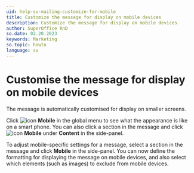 ```yaml
---
uid: help-sv-mailing-customize-for-mobile
title: Customize the message for display on mobile devices
description: Customize the message for display on mobile devices
author: SuperOffice RnD
so.date: 02.20.2023
keywords: Marketing
so.topic: howto
language: sv
---
```


# Customise the message for display on mobile devices

The message is automatically customised for display on smaller screens.

Click ![icon][img1] **Mobile** in the global menu to see what the appearance is like on a smart phone. You can also click a section in the message and click ![icon][img1] **Mobile** under **Content** in the side-panel.

To adjust mobile-specific settings for a message, select a section in the message and click **Mobile** in the side-panel. You can now define the formatting for displaying the message on mobile devices, and also select which elements (such as images) to exclude from mobile devices.

<!-- Referenced links -->

<!-- Referenced images -->
[img1]: ../../../media/icons/marketing-and-forms/mobile.png

